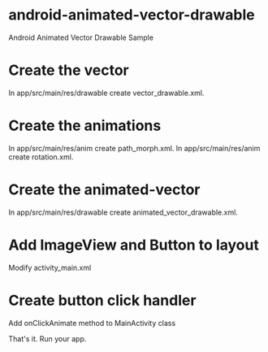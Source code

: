 # android-animated-vector-drawable
Android Animated Vector Drawable Sample

# Create the vector 
In app/src/main/res/drawable create vector_drawable.xml.

# Create the animations
In app/src/main/res/anim create path_morph.xml.
In app/src/main/res/anim create rotation.xml.

# Create the animated-vector
In app/src/main/res/drawable create animated_vector_drawable.xml.

# Add ImageView and Button to layout
Modify activity_main.xml

# Create button click handler
Add onClickAnimate method to MainActivity class

That's it. Run your app.
